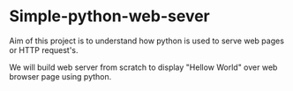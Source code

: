 # Simple-python-web-sever
Aim of this project is to understand how  python is used to serve web pages or HTTP request's.

We will build web server from scratch to display "Hellow World" over web browser page using python.
